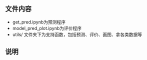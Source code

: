 ## 文件内容

* get_pred.ipynb为预测程序
* model_pred_plot.ipynb为评价程序
* utils/ 文件夹下为支持函数，包括预测、评价、画图、拿各类数据等

## 说明

